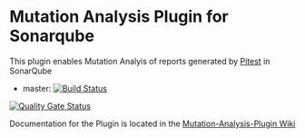 Mutation Analysis Plugin for Sonarqube
======================================

This plugin enables Mutation Analyis of reports generated by [Pitest](http://pitest.org/) in SonarQube

* master: 
[![Build Status](https://travis-ci.org/devcon5io/mutation-analysis-plugin.svg?branch=master)](https://travis-ci.org/devcon5io/mutation-analysis-plugin)
  
[![Quality Gate Status](https://sonarcloud.io/api/project_badges/quality_gate?project=ch.devcon5.sonar%3Amutation-analysis-plugin)](https://sonarcloud.io/dashboard?id=ch.devcon5.sonar%3Amutation-analysis-plugin) 


Documentation for the Plugin is located in the [Mutation-Analysis-Plugin Wiki](https://github.com/devcon5io/mutation-analysis-plugin/wiki) 
